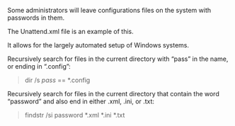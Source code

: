 Some administrators will leave configurations files on
the system with passwords in them.

The Unattend.xml file is an example of this.

It allows for the largely automated setup of Windows
systems.

Recursively search for files in the current directory with “pass” in the name, or ending in “.config”:
> dir /s *pass* == *.config


Recursively search for files in the current directory that contain the word “password” and also end in either .xml, .ini, or .txt:

> findstr /si password *.xml *.ini *.txt